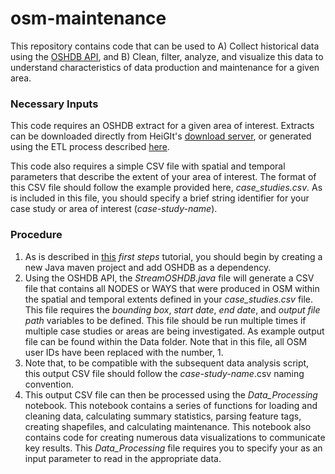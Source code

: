 # osm-maintenance
This repository contains code that can be used to A) Collect historical data using the [OSHDB API](https://github.com/GIScience/oshdb), and B) Clean, filter, analyze, and visualize this data to understand characteristics of data production and maintenance for a given area. 

### Necessary Inputs

This code requires an OSHDB extract for a given area of interest. Extracts can be downloaded directly from HeiGIt's [download server](http://downloads.ohsome.org/v0.5/), or generated using the ETL process described [here](https://github.com/GIScience/oshdb/tree/master/oshdb-tool/etl). 

This code also requires a simple CSV file with spatial and temporal parameters that describe the extent of your area of interest. The format of this CSV file should follow the example provided here, _case_studies.csv_. As is included in this file, you should specify a brief string identifier for your case study or area of interest (_case-study-name_). 

### Procedure 

1. As is described in [this](https://github.com/GIScience/oshdb/tree/master/documentation/first-steps) _first steps_ tutorial, you should begin by creating a new Java maven project and add OSHDB as a dependency. 
2. Using the OSHDB API, the _StreamOSHDB.java_ file will generate a CSV file that contains all NODES or WAYS that were produced in OSM within the spatial and temporal extents defined in your _case_studies.csv_ file. This file requires the _bounding box_, _start date_, _end date_, and _output file path_ variables to be defined. This file should be run multiple times if multiple case studies or areas are being investigated. As example output file can be found within the Data folder. Note that in this file, all OSM user IDs have been replaced with the number, 1. 
3. Note that, to be compatible with the subsequent data analysis script, this output CSV file should follow the _case-study-name_.csv naming convention. 
3. This output CSV file can then be processed using the _Data_Processing_ notebook. This notebook contains a series of functions for loading and cleaning data, calculating summary statistics, parsing feature tags, creating shapefiles, and calculating maintenance. This notebook also contains code for creating numerous data visualizations to communicate key results. This _Data_Processing_ file requires you to specify your <case-study-name> as an input parameter to read in the appropriate data.  

